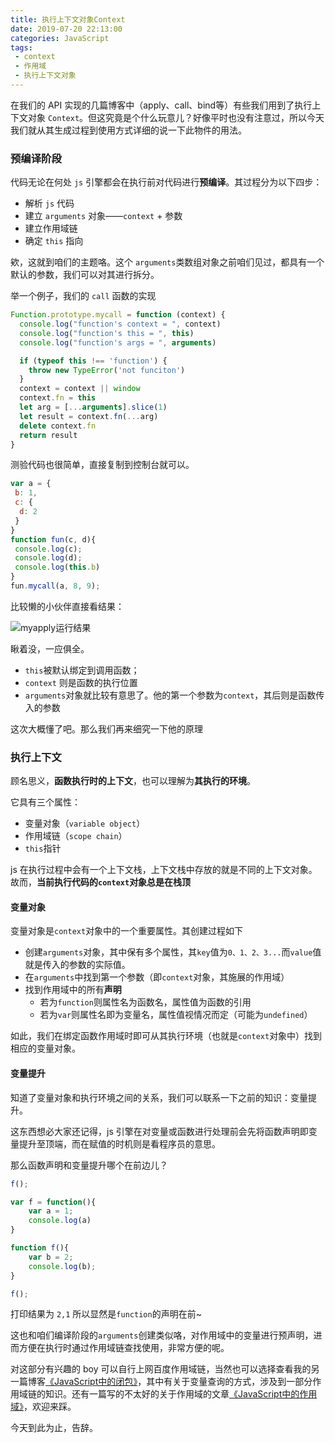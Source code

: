 ```yaml
---
title: 执行上下文对象Context
date: 2019-07-20 22:13:00
categories: JavaScript
tags:
 - context
 - 作用域
 - 执行上下文对象
---
```


在我们的 API 实现的几篇博客中（apply、call、bind等）有些我们用到了执行上下文对象 `Context`。但这究竟是个什么玩意儿？好像平时也没有注意过，所以今天我们就从其生成过程到使用方式详细的说一下此物件的用法。

<!--more-->

### 预编译阶段

代码无论在何处 `js` 引擎都会在执行前对代码进行**预编译**。其过程分为以下四步：

- 解析 `js` 代码
- 建立 `arguments` 对象——`context` + 参数
- 建立作用域链
- 确定 `this` 指向

欸，这就到咱们的主题咯。这个 `arguments`类数组对象之前咱们见过，都具有一个默认的参数，我们可以对其进行拆分。

举一个例子，我们的 `call` 函数的实现

```javascript
Function.prototype.mycall = function (context) {
  console.log("function's context = ", context)
  console.log("function's this = ", this)
  console.log("function's args = ", arguments)

  if (typeof this !== 'function') {
    throw new TypeError('not funciton')
  }
  context = context || window
  context.fn = this
  let arg = [...arguments].slice(1)
  let result = context.fn(...arg)
  delete context.fn
  return result
} 
```

测验代码也很简单，直接复制到控制台就可以。

```javascript
var a = {
 b: 1,
 c: {
  d: 2
 }
}
function fun(c, d){
 console.log(c);
 console.log(d);
 console.log(this.b)
}
fun.mycall(a, 8, 9);
```

比较懒的小伙伴直接看结果：

![myapply运行结果](https://ae01.alicdn.com/kf/HTB1mNRNaYY1gK0jSZTE760DQVXaS.png)

瞅着没，一应俱全。

- `this`被默认绑定到调用函数；
- `context` 则是函数的执行位置
- `arguments`对象就比较有意思了。他的第一个参数为`context`，其后则是函数传入的参数

这次大概懂了吧。那么我们再来细究一下他的原理

### 执行上下文

顾名思义，**函数执行时的上下文**，也可以理解为**其执行的环境**。

它具有三个属性：

- 变量对象（`variable object`）
- 作用域链（`scope chain`）
- `this`指针

 js 在执行过程中会有一个上下文栈，上下文栈中存放的就是不同的上下文对象。故而，**当前执行代码的`context`对象总是在栈顶**

#### 变量对象

变量对象是`context`对象中的一个重要属性。其创建过程如下

- 创建`arguments`对象，其中保有多个属性，其`key`值为`0、1、2、3...`而`value`值就是传入的参数的实际值。
- 在`arguments`中找到第一个参数（即`context`对象，其施展的作用域）
- 找到作用域中的所有**声明**
  - 若为`function`则属性名为函数名，属性值为函数的引用
  - 若为`var`则属性名即为变量名，属性值视情况而定（可能为`undefined`）

如此，我们在绑定函数作用域时即可从其执行环境（也就是`context`对象中）找到相应的变量对象。

#### 变量提升

知道了变量对象和执行环境之间的关系，我们可以联系一下之前的知识：变量提升。

这东西想必大家还记得，js 引擎在对变量或函数进行处理前会先将函数声明即变量提升至顶端，而在赋值的时机则是看程序员的意思。

那么函数声明和变量提升哪个在前边儿？

```javascript
f();

var f = function(){
    var a = 1;
    console.log(a)
}

function f(){
    var b = 2;
    console.log(b);
}

f();
```

打印结果为 `2,1` 所以显然是`function`的声明在前~

这也和咱们编译阶段的`arguments`创建类似咯，对作用域中的变量进行预声明，进而方便在执行时通过作用域链查找使用，非常方便的呢。

对这部分有兴趣的 boy 可以自行上网百度作用域链，当然也可以选择查看我的另一篇博客[《JavaScript中的闭包》](https://burning-shadow.github.io/2019/03/20/JavaScript%E4%B8%AD%E7%9A%84%E9%97%AD%E5%8C%85/)，其中有关于变量查询的方式，涉及到一部分作用域链的知识。还有一篇写的不太好的关于作用域的文章[《JavaScript中的作用域》](https://burning-shadow.github.io/2019/03/20/JavaScript%E4%B8%AD%E7%9A%84%E4%BD%9C%E7%94%A8%E5%9F%9F/)，欢迎来踩。

今天到此为止，告辞。

